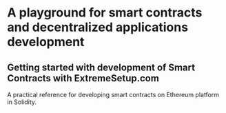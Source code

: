 # A playground for smart contracts and decentralized applications development

## Getting started with development of Smart Contracts with ExtremeSetup.com

A practical reference for developing smart contracts on Ethereum platform in Solidity.
